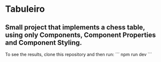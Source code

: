 # Tabuleiro
## Small project that implements a chess table, using only Components, Component Properties and Component Styling.

To see the results, clone this repository and then run: 
´´´
npm run dev
´´´
